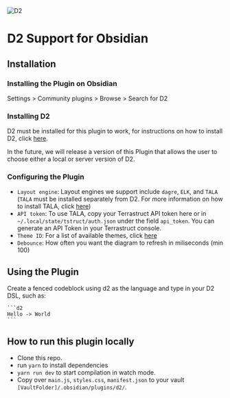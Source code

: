 <img src="./assets/banner.png" alt="D2" />

# D2 Support for Obsidian

## Installation

### Installing the Plugin on Obsidian

Settings > Community plugins > Browse > Search for D2

### Installing D2

D2 must be installed for this plugin to work, for instructions on how to install D2, click [here](https://github.com/terrastruct/d2#install).

In the future, we will release a version of this Plugin that allows the user to choose either a local or server version of D2.

### Configuring the Plugin

-   `Layout engine`: Layout engines we support include `dagre`, `ELK`, and `TALA` (`TALA` must be installed separately from D2. For more information on how to install TALA, click [here](https://github.com/terrastruct/tala))
-   `API token`: To use TALA, copy your Terrastruct API token here or in `~/.local/state/tstruct/auth.json` under the field `api_token`. You can generate an API Token in your Terrastruct console.
-   `Theme ID`: For a list of available themes, click [here](https://github.com/terrastruct/d2/tree/master/d2themes)
-   `Debounce`: How often you want the diagram to refresh in miliseconds (min 100)

## Using the Plugin

Create a fenced codeblock using d2 as the language and type in your D2 DSL, such as:

````
```d2
Hello -> World
```
````

## How to run this plugin locally

-   Clone this repo.
-   run `yarn` to install dependencies
-   `yarn run dev` to start compilation in watch mode.
-   Copy over `main.js`, `styles.css`, `manifest.json` to your vault `[VaultFolder]/.obsidian/plugins/d2/`.
